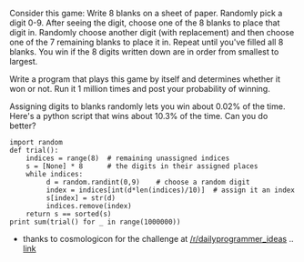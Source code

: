 <div class="md"><p>Consider this game: Write 8 blanks on a sheet of paper. Randomly pick a digit 0-9. After seeing the digit, choose one of the 8 blanks to place that digit in. Randomly choose another digit (with replacement) and then choose one of the 7 remaining blanks to place it in. Repeat until you've filled all 8 blanks. You win if the 8 digits written down are in order from smallest to largest.</p>
<p>Write a program that plays this game by itself and determines whether it won or not. Run it 1 million times and post your probability of winning.</p>
<p>Assigning digits to blanks randomly lets you win about 0.02% of the time. Here's a python script that wins about 10.3% of the time. Can you do better?</p>
<pre><code>import random  
def trial():
    indices = range(8)  # remaining unassigned indices
    s = [None] * 8      # the digits in their assigned places
    while indices:
         d = random.randint(0,9)    # choose a random digit
         index = indices[int(d*len(indices)/10)]  # assign it an index
         s[index] = str(d)
         indices.remove(index)
    return s == sorted(s)
print sum(trial() for _ in range(1000000))
</code></pre>
<ul>
<li>thanks to cosmologicon for the challenge at <a href="/r/dailyprogrammer_ideas">/r/dailyprogrammer_ideas</a> .. <a href="http://www.reddit.com/r/dailyprogrammer_ideas/comments/s30be/intermediate_digitassigning_game/">link</a></li>
</ul>
</div>
